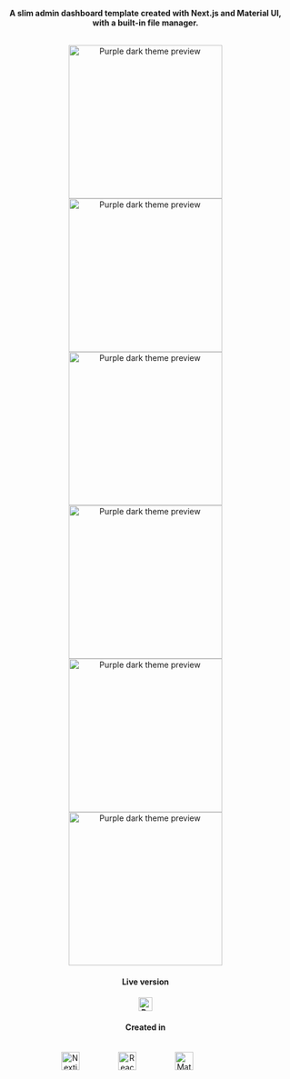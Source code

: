 <p align="center" style="font-weight: bold;">A slim admin dashboard template created with Next.js and Material UI, with a built-in file manager.</p>



<br/>



<div align="center" style="display: inline-table;">
    <img style="width: 270px;" src="public/preview/col5.png" alt="Purple dark theme preview" title="Purple dark theme" >
    <img style="width: 270px;" src="public/preview/col7.png" alt="Purple dark theme preview" title="Purple dark theme" >
    <img style="width: 270px;" src="public/preview/col6.png" alt="Purple dark theme preview" title="Purple dark theme" >
    <img style="width: 270px;" src="public/preview/col2.png" alt="Purple dark theme preview" title="Purple dark theme" >
    <img style="width: 270px;" src="public/preview/col1.png" alt="Purple dark theme preview" title="Purple dark theme" >
    <img style="width: 270px;" src="public/preview/col3.png" alt="Purple dark theme preview" title="Purple dark theme" >
</div>


<br>
<h4 align="center">Live version</h4>
<h4 align="center" style="text-align: center;"><a href="https://react-nextjs-dashboard.vercel.app/"><img src="public/preview/link.svg" alt="Preview" title="Preview" style="width: 24px; height: auto;"></a></h4> 

<h4 align="center">Created in</h4>
<br>
<div align="center" style="display: inline-block; width: 100%">
    <img src="public/preview/next.svg" alt="Nextjs logo" title="Next.js" style="width: 32px; height: auto; margin-right: 64px;">
    <img src="public/preview/react.svg" alt="React logo" title="React" style="width: 32px; height: auto; margin-right: 64px;">
    <img src="public/preview/mui.svg" alt="Material UI logo" title="Material UI" style="width: 32px; height: auto; margin-right: 64px;"/>
</div>